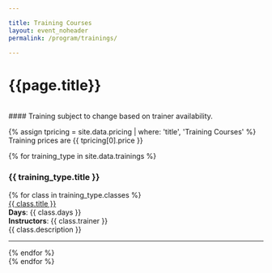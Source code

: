 ```yaml
---

title: Training Courses
layout: event_noheader
permalink: /program/trainings/

---
```


# {{page.title}}
<br>
#### Training subject to change based on trainer availability.

{% assign tpricing = site.data.pricing | where: 'title', 'Training Courses' %}
Training prices are {{ tpricing[0].price }}

<section class='training'>
{% for training_type in site.data.trainings %}
<h3 style="background-color: #{{ training_type.color }};">{{ training_type.title }}</h3>
<div class="tr-mobile-table" style="border-left-color: #{{ training_type.color }} !important;">
    {% for class in training_type.classes %}
    <div class="class-container">
        <div class="class-title"><a href="{{ class.url }}">{{ class.title }}</a></div>
        <div><strong>Days</strong>: {{ class.days }}</div>
        <div><strong>Instructors</strong>: {{ class.trainer }}</div>
        <div class="class-description">{{ class.description }}</div>
    </div>
    <hr>
    {% endfor %}
</div>
{% endfor %}
</section>


